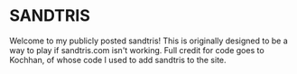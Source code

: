 # SANDTRIS


Welcome to my publicly posted sandtris! This is originally designed to be a way to play if sandtris.com isn't working. Full credit for code goes to Kochhan, of whose code I used to add sandtris to the site.
